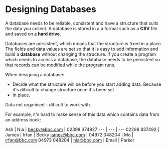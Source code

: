 # Designing Databases

A database needs to be reliable, consistent and have a structure that suits the data you collect. A database is stored in a
a format such as a **CSV** file and saved on a **hard drive**.

Databases are persistent, which means that the structure is fixed in a place. The fields and data values are set so that it is
easy to add information and build a **database** without changing the structure. If you create a program which needs to access a
database, the database needs to be persistent so that records can be modified while the program runs.

When designing a database:

* Decide what the structure will be before you start adding data. Because it's dificult to change structure once it's been set
* in place.
 
Data not organised - dificult to work with.

For example, it's hard to make sense of this data which contains data from an address book:

Ash | Nia | becky@bbc.com | 02398 374927
--- | --- | ---
02298 837492 | James | Irfan | Becky
james@bbc.com | 04972 048204 | Mo | irfan@bbc.com
04973 048204 | nia@bbc.com | Email | Parker
